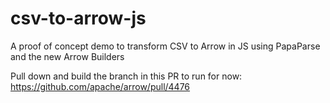 # csv-to-arrow-js
A proof of concept demo to transform CSV to Arrow in JS using PapaParse and the new Arrow Builders

Pull down and build the branch in this PR to run for now: https://github.com/apache/arrow/pull/4476
